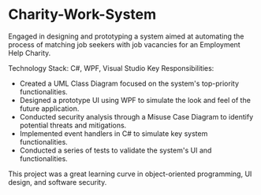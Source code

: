 # Charity-Work-System

Engaged in designing and prototyping a system aimed at automating the process of matching job seekers with job vacancies for an Employment Help Charity.

Technology Stack: C#, WPF, Visual Studio
Key Responsibilities:
- Created a UML Class Diagram focused on the system's top-priority functionalities.
- Designed a prototype UI using WPF to simulate the look and feel of the future application.
- Conducted security analysis through a Misuse Case Diagram to identify potential threats and mitigations.
- Implemented event handlers in C# to simulate key system functionalities.
- Conducted a series of tests to validate the system's UI and functionalities.

This project was a great learning curve in object-oriented programming, UI design, and software security.
